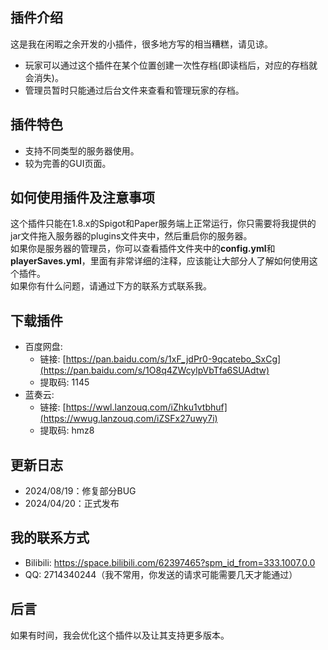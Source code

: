 ## 插件介绍

这是我在闲暇之余开发的小插件，很多地方写的相当糟糕，请见谅。
- 玩家可以通过这个插件在某个位置创建一次性存档(即读档后，对应的存档就会消失)。
- 管理员暂时只能通过后台文件来查看和管理玩家的存档。

## 插件特色

- 支持不同类型的服务器使用。
- 较为完善的GUI页面。

## 如何使用插件及注意事项

这个插件只能在1.8.x的Spigot和Paper服务端上正常运行，你只需要将我提供的jar文件拖入服务器的plugins文件夹中，然后重启你的服务器。<br>
如果你是服务器的管理员，你可以查看插件文件夹中的<strong>config.yml</strong>和<strong>playerSaves.yml</strong>，里面有非常详细的注释，应该能让大部分人了解如何使用这个插件。<br>
如果你有什么问题，请通过下方的联系方式联系我。<br>

## 下载插件

- 百度网盘:
  - 链接: [https://pan.baidu.com/s/1xF_jdPr0-9qcatebo_SxCg](https://pan.baidu.com/s/1O8q4ZWcylpVbTfa6SUAdtw)
  - 提取码: 1145
- 蓝奏云:
  - 链接: [https://wwl.lanzouq.com/iZhku1vtbhuf](https://wwug.lanzouq.com/iZSFx27uwy7i)
  - 提取码: hmz8

## 更新日志
- 2024/08/19：修复部分BUG
- 2024/04/20：正式发布

## 我的联系方式

- Bilibili: https://space.bilibili.com/62397465?spm_id_from=333.1007.0.0
- QQ: 2714340244（我不常用，你发送的请求可能需要几天才能通过）

## 后言

如果有时间，我会优化这个插件以及让其支持更多版本。
